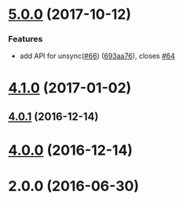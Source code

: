 # [5.0.0](https://github.com/vuejs/vuex-router-sync/compare/v4.1.0...v5.0.0) (2017-10-12)

### Features

* add API for unsync([#66](https://github.com/vuejs/vuex-router-sync/issues/66)) ([693aa76](https://github.com/vuejs/vuex-router-sync/commit/693aa761f9e47df7f07c49c799c627b86d094402)), closes [#64](https://github.com/vuejs/vuex-router-sync/issues/64)

# [4.1.0](https://github.com/vuejs/vuex-router-sync/compare/v4.0.1...v4.1.0) (2017-01-02)

## [4.0.1](https://github.com/vuejs/vuex-router-sync/compare/v4.0.0...v4.0.1) (2016-12-14)

# [4.0.0](https://github.com/vuejs/vuex-router-sync/compare/v2.0.0...v4.0.0) (2016-12-14)

# 2.0.0 (2016-06-30)
